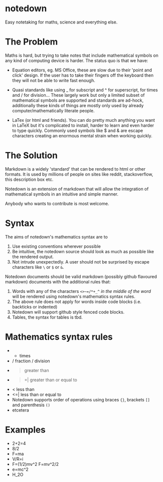 notedown
========

Easy notetaking for maths, science and everything else.

The Problem
===========

Maths is hard, but trying to take notes that include mathematical symbols on any kind of computing device is harder. The status quo is that we have:

 * Equation editors, eg. MS Office, these are slow due to their 'point and
click' design. If the user has to take their fingers off the keyboard then they
will not be able to write fast enough. 

* Quasi standards like using _ for subscript and ^ for superscript, for times
and / for division... These largely work but only a limited subset of
mathematical symbols are supported and standards are ad-hock, additionally
these kinds of things are mostly only used by already computer/mathematically
literate people.  

* LaTex (or html and friends). You can do pretty much anything you want in
LaTeX but it's complicated to install, harder to learn and even harder to type
quickly. Commonly used symbols like $ and & are escape characters creating an
enormous mental strain when working quickly.

The Solution
============
Markdown is a widely 'standard' that can be rendered to html or other formats. It is used by millions of people on sites like reddit, stackoverflow, this description box etc.

Notedown is an extension of markdown that will allow the integration of mathematical symbols in an intuitive and simple manner.

Anybody who wants to contribute is most welcome.

Syntax
======
The aims of notedown's mathematics syntax are to

1. Use existing conventions wherever possible
1. Be intuitive, the notedown source should look as much as possible like the rendered output. 
1. Not intrude unexpectedly. A user should not be surprised by escape characters like `\` or `$` or `&`. 

Notedown documents should be valid markdown (possibly github flavoured
markdown) documents with the additional rules that:

1. Words with any of the characters `<>~=/*+_^` *in the middle of the word*
will be rendered using notedown's mathematics syntax rules.  
1. The above rule does not apply for words inside code blocks (i.e. backticks or indented)
1. Notedown will support github style fenced code blocks. 
1. Tables, the syntax for tables is tbd.

Mathematics syntax rules
========================
 * * times 
 * / fraction / division
 * > greater than
 * >=| greater than or equal to
 * < less than
 * <=| less than or equal to
 * Notedown supports order of operations using braces `{}`, brackets `[]` and parenthesis `()`
 * etcetera

Examples
=======

 * 2+2=4
 * 8/2
 * F=ma
 * V/R=i
 * F=(1/2)mv^2 F=mv^2/2
 * e=mc^2
 * H_2O
